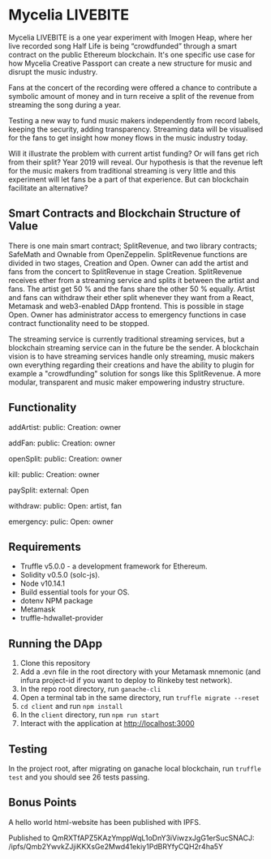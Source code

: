 # Mycelia LIVEBITE 
Mycelia LIVEBITE is a one year experiment with Imogen Heap, where her live recorded song Half Life is being “crowdfunded” through a smart contract on the public Ethereum blockchain. It's one specific use case for how Mycelia Creative Passport can create a new structure for music and disrupt the music industry.

Fans at the concert of the recording were offered a chance to contribute a symbolic amount of money and in turn receive a split of the revenue from streaming the song during a year.

Testing a new way to fund music makers independently from record labels, keeping the security, adding transparency. Streaming data will be visualised for the fans to get insight how money flows in the music industry today.

Will it illustrate the problem with current artist funding? Or will fans get rich from their split? Year 2019 will reveal. Our hypothesis is that the revenue left for the music makers from traditional streaming is very little and this experiment will let fans be a part of that experience. But can blockchain facilitate an alternative?


## Smart Contracts and Blockchain Structure of Value
There is one main smart contract; SplitRevenue, and two library contracts; SafeMath and Ownable from OpenZeppelin. SplitRevenue functions are divided in two stages, Creation and Open. Owner can add the artist and fans from the concert to SplitRevenue in stage Creation. SplitRevenue receives ether from a streaming service and splits it between the artist and fans. The artist get 50 % and the fans share the other 50 % equally. Artist and fans can withdraw their ether split whenever they want from a React, Metamask and web3-enabled DApp frontend. This is possible in stage Open. Owner has administrator access to emergency functions in case contract functionality need to be stopped.  

The streaming service is currently traditional streaming services, but a blockchain streaming service can in the future be the sender. A blockchain vision is to have streaming services handle only streaming, music makers own everything regarding their creations and have the ability to plugin for example a "crowdfunding" solution for songs like this SplitRevenue. A more modular, transparent and music maker empowering industry structure.   


## Functionality

addArtist: public:   Creation: owner

addFan:    public:   Creation: owner

openSplit: public:   Creation: owner

kill:      public:   Creation: owner


paySplit:  external: Open

withdraw:  public:   Open:     artist, fan

emergency: pulic:    Open:     owner

## Requirements
* Truffle v5.0.0 - a development framework for Ethereum.
* Solidity v0.5.0 (solc-js).
* Node v10.14.1
* Build essential tools for your OS. 
* dotenv NPM package
* Metamask
* truffle-hdwallet-provider

## Running the DApp
1. Clone this repository
2. Add a .evn file in the root directory with your Metamask mnemonic (and infura project-id if you want to deploy to Rinkeby test network).
3. In the repo root directory, run `ganache-cli`
4. Open a terminal tab in the same directory, run `truffle migrate --reset`
5. `cd client` and run `npm install` 
6. In the `client` directory, run `npm run start` 
7. Interact with the application at [http://localhost:3000](http://localhost:3000)

## Testing
In the project root, after migrating on ganache local blockchain, run `truffle test` and you should see 26 tests passing. 

## Bonus Points
A hello world html-website has been published with IPFS.

Published to QmRXTfAPZ5KAzYmppWqL1oDnY3iViwzxJgG1erSucSNACJ: /ipfs/Qmb2YwvkZJjiKKXsGe2Mwd41ekiy1PdBRYfyCQH2r4ha5Y


